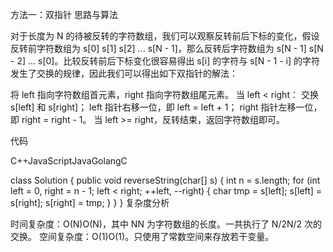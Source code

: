 方法一：双指针
思路与算法

对于长度为 N 的待被反转的字符数组，我们可以观察反转前后下标的变化，假设反转前字符数组为 s[0] s[1] s[2] ... s[N - 1]，那么反转后字符数组为 s[N - 1] s[N - 2] ... s[0]。比较反转前后下标变化很容易得出 s[i] 的字符与 s[N - 1 - i] 的字符发生了交换的规律，因此我们可以得出如下双指针的解法：

将 left 指向字符数组首元素，right 指向字符数组尾元素。
当 left < right：
交换 s[left] 和 s[right]；
left 指针右移一位，即 left = left + 1；
right 指针左移一位，即 right = right - 1。
当 left >= right，反转结束，返回字符数组即可。


代码

C++JavaScriptJavaGolangC

class Solution {
public void reverseString(char[] s) {
int n = s.length;
for (int left = 0, right = n - 1; left < right; ++left, --right) {
char tmp = s[left];
s[left] = s[right];
s[right] = tmp;
}
}
}
复杂度分析

时间复杂度：O(N)O(N)，其中 NN 为字符数组的长度。一共执行了 N/2N/2 次的交换。
空间复杂度：O(1)O(1)。只使用了常数空间来存放若干变量。
